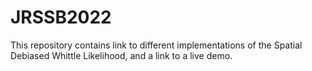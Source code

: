 # JRSSB2022
This repository contains link to different implementations of the Spatial Debiased Whittle Likelihood, and a link to a live demo.
